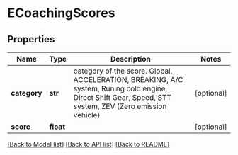 # ECoachingScores

## Properties
Name | Type | Description | Notes
------------ | ------------- | ------------- | -------------
**category** | **str** | category of the score. Global, ACCELERATION, BREAKING, A/C system, Runing cold engine, Direct Shift Gear, Speed, STT system, ZEV (Zero emission vehicle). | [optional] 
**score** | **float** |  | [optional] 

[[Back to Model list]](../../README.md#documentation-for-models) [[Back to API list]](../../README.md#documentation-for-api-endpoints) [[Back to README]](../../README.md)


